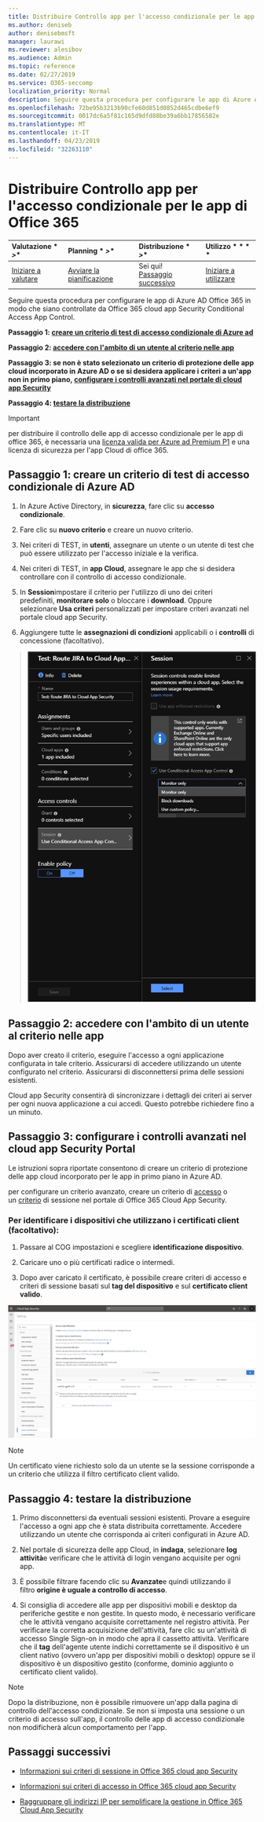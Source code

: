 ```yaml
---
title: Distribuire Controllo app per l'accesso condizionale per le app di Office 365
ms.author: deniseb
author: denisebmsft
manager: laurawi
ms.reviewer: alesibov
ms.audience: Admin
ms.topic: reference
ms.date: 02/27/2019
ms.service: O365-seccomp
localization_priority: Normal
description: Seguire questa procedura per configurare le app di Azure AD Office 365 in modo che siano controllate da Office 365 cloud app Security Conditional Access App Control.
ms.openlocfilehash: 72be95b3213b90cfe60d851d0852d465cdbe6ef9
ms.sourcegitcommit: 0017dc6a5f81c165d9dfd88be39a6bb17856582e
ms.translationtype: MT
ms.contentlocale: it-IT
ms.lasthandoff: 04/23/2019
ms.locfileid: "32263110"
---
```

# <a name="deploy-conditional-access-app-control-for-office-365-apps"></a>Distribuire Controllo app per l'accesso condizionale per le app di Office 365

|Valutazione * *\>**|Planning * *\>**|Distribuzione * *\>**|Utilizzo * * * *|
|:-----|:-----|:-----|:-----|
|[Iniziare a valutare](office-365-cas-overview.md) <br/> |[Avviare la pianificazione](get-ready-for-office-365-cas.md) <br/> |Sei qui!  <br/> [Passaggio successivo](ocas-session-policies.md) <br/> |[Iniziare a utilizzare](utilization-activities-for-ocas.md) <br/> |

Seguire questa procedura per configurare le app di Azure AD Office 365 in modo che siano controllate da Office 365 cloud app Security Conditional Access App Control.

**Passaggio 1: [creare un criterio di test di accesso condizionale di Azure ad](#step-1-create-an-azure-ad-conditional-access-test-policy)**

**Passaggio 2: [accedere con l'ambito di un utente al criterio nelle app](#step-2-sign-in-with-a-user-scoped-to-the-policy-in-the-apps)**

**Passaggio 3: se non è stato selezionato un criterio di protezione delle app cloud incorporato in Azure AD o se si desidera applicare i criteri a un'app non in primo piano, [configurare i controlli avanzati nel portale di cloud app Security](#step-3-configure-advanced-controls-in-the-cloud-app-security-portal)**

**Passaggio 4: [testare la distribuzione](#step-4-test-the-deployment)**

> [!IMPORTANT]
> per distribuire il controllo delle app di accesso condizionale per le app di office 365, è necessaria una [licenza valida per Azure ad Premium P1](https://docs.microsoft.com/azure/active-directory/license-users-groups) e una licenza di sicurezza per l'app Cloud di office 365.

## <a name="step-1-create-an-azure-ad-conditional-access-test-policy"></a>Passaggio 1: creare un criterio di test di accesso condizionale di Azure AD 

1. In Azure Active Directory, in **sicurezza**, fare clic su **accesso condizionale**.

2. Fare clic su **nuovo criterio** e creare un nuovo criterio.

3. Nei criteri di TEST, in **utenti**, assegnare un utente o un utente di test che può essere utilizzato per l'accesso iniziale e la verifica.

4. Nei criteri di TEST, in **app Cloud**, assegnare le app che si desidera controllare con il controllo di accesso condizionale.

5. In **Session**impostare il criterio per l'utilizzo di uno dei criteri predefiniti, **monitorare solo** o bloccare i **download**. Oppure selezionare **Usa criteri** personalizzati per impostare criteri avanzati nel portale cloud app Security.

6. Aggiungere tutte le **assegnazioni di condizioni** applicabili o i **controlli** di concessione (facoltativo).

> ![Accesso condizionale di Azure AD](media/image1.png)

## <a name="step-2-sign-in-with-a-user-scoped-to-the-policy-in-the-apps"></a>Passaggio 2: accedere con l'ambito di un utente al criterio nelle app 

Dopo aver creato il criterio, eseguire l'accesso a ogni applicazione configurata in tale criterio. Assicurarsi di accedere utilizzando un utente configurato nel criterio. Assicurarsi di disconnettersi prima delle sessioni esistenti.

Cloud app Security consentirà di sincronizzare i dettagli dei criteri ai server per ogni nuova applicazione a cui accedi. Questo potrebbe richiedere fino a un minuto.

## <a name="step-3-configure-advanced-controls-in-the-cloud-app-security-portal"></a>Passaggio 3: configurare i controlli avanzati nel cloud app Security Portal 

Le istruzioni sopra riportate consentono di creare un criterio di protezione delle app cloud incorporato per le app in primo piano in Azure AD.

per configurare un criterio avanzato, creare un criterio di [accesso](ocas-access-policies.md) o un [criterio](ocas-session-policies.md) di sessione nel portale di Office 365 Cloud App Security.

### <a name="to-identify-devices-using-client-certificates-this-is-optional"></a>Per identificare i dispositivi che utilizzano i certificati client (facoltativo):

1. Passare al COG impostazioni e scegliere **identificazione dispositivo**.

2. Caricare uno o più certificati radice o intermedi.

3. Dopo aver caricato il certificato, è possibile creare criteri di accesso e criteri di sessione basati sul **tag del dispositivo** e sul **certificato client valido**.

![ID del dispositivo di controllo dell'accesso condizionale](media/image2.png)

> [!NOTE]
> Un certificato viene richiesto solo da un utente se la sessione corrisponde a un criterio che utilizza il filtro certificato client valido.
> 
## <a name="step-4-test-the-deployment"></a>Passaggio 4: testare la distribuzione 

1. Primo disconnettersi da eventuali sessioni esistenti. Provare a eseguire l'accesso a ogni app che è stata distribuita correttamente. Accedere utilizzando un utente che corrisponda ai criteri configurati in Azure AD.

2. Nel portale di sicurezza delle app Cloud, in **indaga**, selezionare **log attività**e verificare che le attività di login vengano acquisite per ogni app.

3. È possibile filtrare facendo clic su **Avanzate**e quindi utilizzando il filtro **origine è uguale a controllo di accesso**.

4. Si consiglia di accedere alle app per dispositivi mobili e desktop da periferiche gestite e non gestite. In questo modo, è necessario verificare che le attività vengano acquisite correttamente nel registro attività. Per verificare la corretta acquisizione dell'attività, fare clic su un'attività di accesso Single Sign-on in modo che apra il cassetto attività. Verificare che il **tag** dell'agente utente indichi correttamente se il dispositivo è un client nativo (ovvero un'app per dispositivi mobili o desktop) oppure se il dispositivo è un dispositivo gestito (conforme, dominio aggiunto o certificato client valido).

> [!NOTE]
> Dopo la distribuzione, non è possibile rimuovere un'app dalla pagina di controllo dell'accesso condizionale. Se non si imposta una sessione o un criterio di accesso sull'app, il controllo delle app di accesso condizionale non modificherà alcun comportamento per l'app.

## <a name="next-steps"></a>Passaggi successivi

- [Informazioni sui criteri di sessione in Office 365 cloud app Security](ocas-session-policies.md)

- [Informazioni sui criteri di accesso in Office 365 cloud app Security](ocas-access-policies.md) 

- [Raggruppare gli indirizzi IP per semplificare la gestione in Office 365 Cloud App Security](group-your-ip-addresses-in-ocas.md)